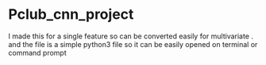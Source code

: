 # Pclub_cnn_project
I made this for a single feature so can be converted easily for multivariate .
and the file is a simple python3 file so it can be easily opened on terminal or command prompt 
